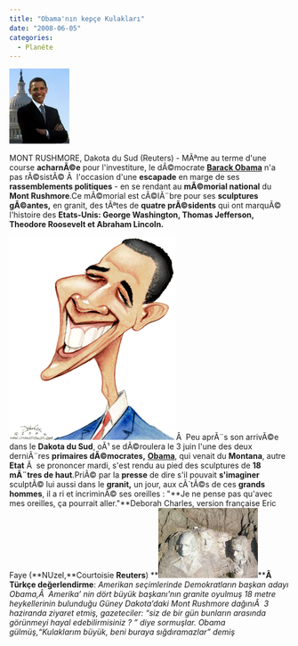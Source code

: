 ```yaml
---
title: "Obama'nın kepçe Kulakları"
date: "2008-06-05"
categories: 
  - Planéte
---
```


[![images.jpg](../uploads/2008/06/images.jpg)](../uploads/2008/06/images.jpg "images.jpg")

MONT RUSHMORE, Dakota du Sud (Reuters) - MÃªme au terme d'une course **acharnÃ©e** pour l'investiture, le dÃ©mocrate [**Barack Obama**](http://fr.news.yahoo.com/dossiers/usa-presidentielle-americaine-2008.html) n'a pas rÃ©sistÃ© Ã  l'occasion d'une **escapade** en marge de ses **rassemblements politiques** - en se rendant au **mÃ©morial national** du **Mont Rushmore**.Ce mÃ©morial est cÃ©lÃ¨bre pour ses **sculptures** **gÃ©antes,** en granit, des tÃªtes de **quatre prÃ©sidents** qui ont marquÃ© l'histoire des **Etats-Unis: George Washington, Thomas Jefferson, Theodore Roosevelt et Abraham Lincoln.**

[![cari_obama.gif](../uploads/2008/06/cari_obama.gif)](../uploads/2008/06/cari_obama.gif "cari_obama.gif")Â  Peu aprÃ¨s son arrivÃ©e dans le **Dakota du Sud**, oÃ¹ se dÃ©roulera le 3 juin l'une des deux derniÃ¨res **primaires dÃ©mocrates,** [**Obama**](http://fr.news.yahoo.com/dossiers/usa-presidentielle-americaine-2008.html), qui venait du **Montana**, autre **Etat** Ã  [](../uploads/2008/06/3193449621-les-oreilles-d-obama-1.jpg "3193449621-les-oreilles-d-obama.jpg")se prononcer mardi, s'est rendu au pied des sculptures de **18 mÃ¨tres de haut**.PriÃ© par la **presse** de dire s'il pouvait **s'imaginer** sculptÃ© lui aussi dans le **granit,** un jour, aux cÃ´tÃ©s de ces **grands hommes**, il a ri et incriminÃ© ses oreilles : "**Je ne pense pas qu'avec mes oreilles, ça pourrait aller."**Deborah Charles, version française Eric Faye (**NUzel,**Courtoisie **Reuters**) **[![3193449621-les-oreilles-d-obama.jpg](../uploads/2008/06/3193449621-les-oreilles-d-obama-1.jpg)](../uploads/2008/06/3193449621-les-oreilles-d-obama-1.jpg "3193449621-les-oreilles-d-obama.jpg")****Â**  **Türkçe değerlendirme**: _Amerikan seçimlerinde Demokratların başkan adayı Obama,Â  Amerika’ nin dört büyük başkanı'nın granite oyulmuş 18 metre heykellerinin bulunduğu Güney Dakota’daki Mont Rushmore dağınıÂ  3 haziranda ziyaret etmiş, gazeteciler: “siz de bir gün bunların arasında görünmeyi hayal edebilirmisiniz ? ” diye sormuşlar. Obama gülmüş,“Kulaklarım büyük, beni buraya sığdıramazlar” demiş_
